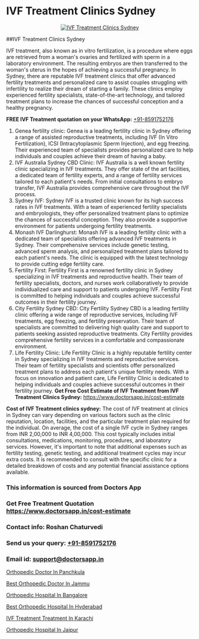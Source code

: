 # IVF Treatment Clinics Sydney

<p align="center">
  <a href="https://doctorsapp.in/treatment/ivf-treatment">
    <img src="https://doctorsapp.co.in/uploads/treatment_image/ICSI.jpg" alt="IVF Treatment Clinics Sydney">
  </a>
</p>
##IVF Treatment Clinics Sydney

IVF treatment, also known as in vitro fertilization, is a procedure where eggs are retrieved from a woman's ovaries and fertilized with sperm in a laboratory environment. The resulting embryos are then transferred to the woman's uterus in the hopes of achieving a successful pregnancy. In Sydney, there are reputable IVF treatment clinics that offer advanced fertility treatments and personalized care to assist couples struggling with infertility to realize their dream of starting a family. These clinics employ experienced fertility specialists, state-of-the-art technology, and tailored treatment plans to increase the chances of successful conception and a healthy pregnancy.

**FREE IVF Treatment quotation on your WhatsApp:**  [+91-8591752176](https://api.whatsapp.com/send?phone=8591752176)

1) Genea fertility clinic: Genea is a leading fertility clinic in Sydney offering a range of assisted reproductive treatments, including IVF (In Vitro Fertilization), ICSI (Intracytoplasmic Sperm Injection), and egg freezing. Their experienced team of specialists provides personalized care to help individuals and couples achieve their dream of having a baby.
2) IVF Australia   Sydney CBD Clinic: IVF Australia is a well known fertility clinic specializing in IVF treatments. They offer state of the art facilities, a dedicated team of fertility experts, and a range of fertility services tailored to each patient's needs. From initial consultations to embryo transfer, IVF Australia provides comprehensive care throughout the IVF process.
3) Sydney IVF: Sydney IVF is a trusted clinic known for its high success rates in IVF treatments. With a team of experienced fertility specialists and embryologists, they offer personalized treatment plans to optimize the chances of successful conception. They also provide a supportive environment for patients undergoing fertility treatments.
4) Monash IVF Darlinghurst: Monash IVF is a leading fertility clinic with a dedicated team of specialists offering advanced IVF treatments in Sydney. Their comprehensive services include genetic testing, advanced sperm analysis, and personalized treatment plans tailored to each patient's needs. The clinic is equipped with the latest technology to provide cutting edge fertility care.
5) Fertility First: Fertility First is a renowned fertility clinic in Sydney specializing in IVF treatments and reproductive health. Their team of fertility specialists, doctors, and nurses work collaboratively to provide individualized care and support to patients undergoing IVF. Fertility First is committed to helping individuals and couples achieve successful outcomes in their fertility journey.
6) City Fertility Sydney CBD: City Fertility Sydney CBD is a leading fertility clinic offering a wide range of reproductive services, including IVF treatments, egg freezing, and fertility preservation. Their team of specialists are committed to delivering high quality care and support to patients seeking assisted reproductive treatments. City Fertility provides comprehensive fertility services in a comfortable and compassionate environment.
7) Life Fertility Clinic: Life Fertility Clinic is a highly reputable fertility center in Sydney specializing in IVF treatments and reproductive services. Their team of fertility specialists and scientists offer personalized treatment plans to address each patient's unique fertility needs. With a focus on innovation and patient care, Life Fertility Clinic is dedicated to helping individuals and couples achieve successful outcomes in their fertility journey.
**Get Free Cost Estimate of IVF Treatment from IVF Treatment Clinics Sydney:** https://www.doctorsapp.in/cost-estimate

**Cost of IVF Treatment clinics sydney:**
The cost of IVF treatment at clinics in Sydney can vary depending on various factors such as the clinic reputation, location, facilities, and the particular treatment plan required for the individual. On average, the cost of a single IVF cycle in Sydney ranges from INR 2,00,000 to INR 4,00,000. This cost typically includes initial consultations, medications, monitoring, procedures, and laboratory services. However, it's important to note that additional expenses such as fertility testing, genetic testing, and additional treatment cycles may incur extra costs. It is recommended to consult with the specific clinic for a detailed breakdown of costs and any potential financial assistance options available.

### This information is sourced from Doctors App 
### Get Free Treatment Quotation https://www.doctorsapp.in/cost-estimate
### Contact info: Roshan Chaturvedi 
### Send us your query: [+91-8591752176](https://api.whatsapp.com/send?phone=8591752176) 
### Email id: support@doctorsapp.in

[Orthopedic Doctor In Panchkula](https://www.linkedin.com/pulse/orthopedic-doctor-panchkula-doctorsapp-dhaka-njlde?trackingId=p6Z7hilyjxWuByT9sZBJ6g%3D%3D&lipi=urn%3Ali%3Apage%3Ad_flagship3_company_admin%3Bo%2BosOGJBSO63YocmsfjAZA%3D%3D)

[Best Orthopedic Doctor In Jammu](https://www.linkedin.com/pulse/best-orthopedic-doctor-jammu-doctorsapp-dhaka-hgame?trackingId=MT%2FepGN7BiFHB8LQkLc2Eg%3D%3D&lipi=urn%3Ali%3Apage%3Ad_flagship3_company_admin%3Bo%2BosOGJBSO63YocmsfjAZA%3D%3D)

[Orthopedic Hospital In Bangalore](https://medium.com/@vimalrana22/orthopedic-hospital-in-bangalore-ba14bbeeed06)

[Best Orthopedic Hospital In Hyderabad](https://medium.com/@vimalrana22/best-orthopedic-hospital-in-hyderabad-e7492a968a31)

[IVF Treatment Treatment In Karachi](https://doctors-apps.github.io/doctorsapp/ivf-treatment-treatment-in-karachi)

[Orthopedic Hospital In Jaipur](https://doctors-apps.github.io/doctorsapp/orthopedic-hospital-in-jaipur)

